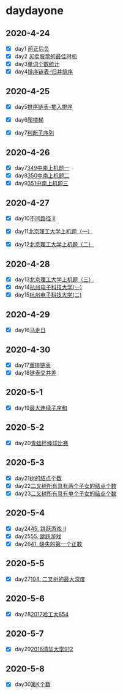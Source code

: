 # daydayone

## 2020-4-24

- [x] day1 [前正后负](https://github.com/CaiCandong/daydayone/tree/master/src/1-30/day1) 
- [x] day2 [买卖股票的最佳时机](https://github.com/CaiCandong/daydayone/tree/master/src/1-30/day2)
- [x] day3[单词个数统计](https://github.com/CaiCandong/daydayone/tree/master/src/1-30/day3) 
- [x] day4[排序链表-归并排序](https://github.com/CaiCandong/daydayone/tree/master/src/1-30/day4)

## 2020-4-25
- [x] day5[排序链表-插入排序](https://github.com/CaiCandong/daydayone/tree/master/src/1-30/day5)
- [x] day6[爬楼梯](https://github.com/CaiCandong/daydayone/tree/master/src/1-30/day6)
- [x] day7[判断子序列](https://github.com/CaiCandong/daydayone/tree/master/src/1-30/day7)

    
## 2020-4-26
- [x] day7[349中南上机题一](https://github.com/CaiCandong/daydayone/tree/master/src/1-30/day7)
- [x] day8[350中南上机题二](https://github.com/CaiCandong/daydayone/tree/master/src/1-30/day8)
- [x] day9[351中南上机题三](https://github.com/CaiCandong/daydayone/tree/master/src/1-30/day9)

## 2020-4-27
- [x] day10[不同路径 II](https://github.com/CaiCandong/daydayone/tree/master/src/1-30/day10)
- [x] day11[北京理工大学上机题（一）](https://github.com/CaiCandong/daydayone/tree/master/src/1-30/day11)
- [x] day12[北京理工大学上机题（二）](https://github.com/CaiCandong/daydayone/tree/master/src/1-30/day12)


## 2020-4-28
- [x] day13[北京理工大学上机题（三）](https://github.com/CaiCandong/daydayone/tree/master/src/1-30/day13)
- [x] day14[杭州电子科技大学(一)](https://github.com/CaiCandong/daydayone/tree/master/src/1-30/day14)
- [x] day15[杭州电子科技大学(二)](https://github.com/CaiCandong/daydayone/tree/master/src/1-30/day15)

## 2020-4-29
- [x] day16[马走日](https://github.com/CaiCandong/daydayone/tree/master/src/1-30/day16)

## 2020-4-30
- [x] day17[重排链表](https://github.com/CaiCandong/daydayone/tree/master/src/1-30/day17)
- [x] day18[链表交并差](https://github.com/CaiCandong/daydayone/tree/master/src/1-30/day18)

## 2020-5-1
- [x] day19[最大连续子序和](https://github.com/CaiCandong/daydayone/tree/master/src/1-30/day19)
## 2020-5-2
- [x] day20[青蛙杯棒球比赛](https://github.com/CaiCandong/daydayone/tree/master/src/1-30/day20)
## 2020-5-3
- [x] day21[树的结点个数](https://github.com/CaiCandong/daydayone/tree/master/src/1-30/day21)
- [x] day22[二叉树所有具有两个子女的结点个数](https://github.com/CaiCandong/daydayone/tree/master/src/1-30/day22)
- [x] day23[二叉树所有具有单个子女的结点个数](https://github.com/CaiCandong/daydayone/tree/master/src/1-30/day23)
## 2020-5-4
- [x] day24[45. 跳跃游戏 II](https://github.com/CaiCandong/daydayone/tree/master/src/1-30/day24)
- [x] day25[55. 跳跃游戏 ](https://github.com/CaiCandong/daydayone/tree/master/src/1-30/day25)
- [x] day26[41. 缺失的第一个正数](https://github.com/CaiCandong/daydayone/tree/master/src/1-30/day26)

## 2020-5-5

- [x] day27[104. 二叉树的最大深度](/src/1-30/day27)

## 2020-5-6

- [x] day28[2017哈工大854](/src/1-30/day28)

## 2020-5-7

- [x] day29[2016清华大学912](/src/1-30/day29)

## 2020-5-8

- [x] day30[第K个数](/src/1-30/day30)